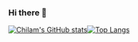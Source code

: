 ### Hi there 👋


[![Chilam's GitHub stats](https://github-readme-stats.vercel.app/api?username=ch1lam&count_private=true&show_icons=true&theme=dracula)]()[![Top Langs](https://github-readme-stats.vercel.app/api/top-langs/?username=ch1lam&layout=compact)]()
